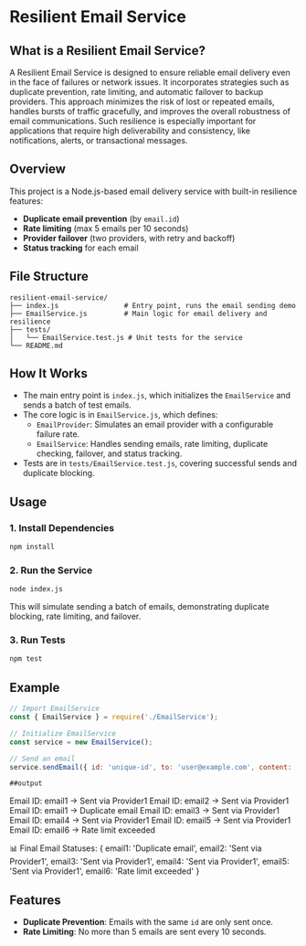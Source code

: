 # Resilient Email Service

## What is a Resilient Email Service?

A Resilient Email Service is designed to ensure reliable email delivery even in the face of failures or network issues. It incorporates strategies such as duplicate prevention, rate limiting, and automatic failover to backup providers. This approach minimizes the risk of lost or repeated emails, handles bursts of traffic gracefully, and improves the overall robustness of email communications. Such resilience is especially important for applications that require high deliverability and consistency, like notifications, alerts, or transactional messages.

## Overview

This project is a Node.js-based email delivery service with built-in resilience features:
- **Duplicate email prevention** (by `email.id`)
- **Rate limiting** (max 5 emails per 10 seconds)
- **Provider failover** (two providers, with retry and backoff)
- **Status tracking** for each email

## File Structure

```
resilient-email-service/
├── index.js                # Entry point, runs the email sending demo
├── EmailService.js         # Main logic for email delivery and resilience
├── tests/
│   └── EmailService.test.js # Unit tests for the service
└── README.md
```


## How It Works

- The main entry point is `index.js`, which initializes the `EmailService` and sends a batch of test emails.
- The core logic is in `EmailService.js`, which defines:
  - `EmailProvider`: Simulates an email provider with a configurable failure rate.
  - `EmailService`: Handles sending emails, rate limiting, duplicate checking, failover, and status tracking.
- Tests are in `tests/EmailService.test.js`, covering successful sends and duplicate blocking.

## Usage

### 1. Install Dependencies

```bash
npm install
```

### 2. Run the Service

```bash
node index.js
```

This will simulate sending a batch of emails, demonstrating duplicate blocking, rate limiting, and failover.

### 3. Run Tests

```bash
npm test
```

## Example

```js
// Import EmailService
const { EmailService } = require('./EmailService');

// Initialize EmailService
const service = new EmailService();

// Send an email
service.sendEmail({ id: 'unique-id', to: 'user@example.com', content: 'Hello!' });

##output

```
Email ID: email1 → Sent via Provider1
Email ID: email2 → Sent via Provider1
Email ID: email1 → Duplicate email
Email ID: email3 → Sent via Provider1
Email ID: email4 → Sent via Provider1
Email ID: email5 → Sent via Provider1
Email ID: email6 → Rate limit exceeded      
  
  📊 Final Email Statuses:
{
  email1: 'Duplicate email',
  email2: 'Sent via Provider1',
  email3: 'Sent via Provider1',
  email4: 'Sent via Provider1',
  email5: 'Sent via Provider1',
  email6: 'Rate limit exceeded'
}


## Features

- **Duplicate Prevention**: Emails with the same `id` are only sent once.
- **Rate Limiting**: No more than 5 emails are sent every 10 seconds.
